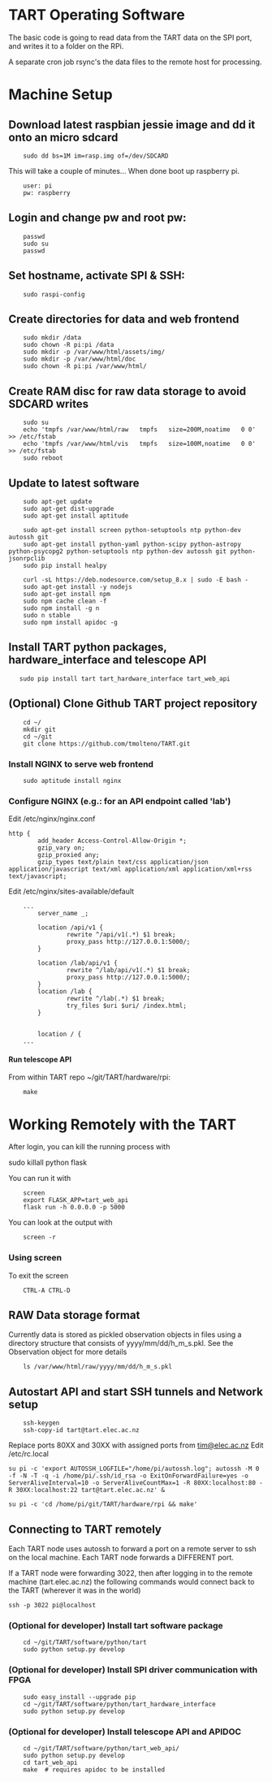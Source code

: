 # TART Operating Software

The basic code is going to read data from the TART data on the SPI port,
and writes it to a folder on the RPi.

A separate cron job rsync's the data files to the remote host for processing.


# Machine Setup

## Download latest raspbian jessie image and dd it onto an micro sdcard
```
    sudo dd bs=1M im=rasp.img of=/dev/SDCARD
```
This will take a couple of minutes...
When done boot up raspberry pi.
```
    user: pi
    pw: raspberry
```
## Login and change pw and root pw:
```
    passwd
    sudo su
    passwd
```
## Set hostname, activate SPI & SSH:
```
    sudo raspi-config
```
## Create directories for data and web frontend
```
    sudo mkdir /data
    sudo chown -R pi:pi /data
    sudo mkdir -p /var/www/html/assets/img/
    sudo mkdir -p /var/www/html/doc
    sudo chown -R pi:pi /var/www/html/
```
## Create RAM disc for raw data storage to avoid SDCARD writes
```
    sudo su
    echo 'tmpfs	/var/www/html/raw	tmpfs	size=200M,noatime	0 0' >> /etc/fstab
    echo 'tmpfs	/var/www/html/vis	tmpfs	size=100M,noatime	0 0' >> /etc/fstab
    sudo reboot
```

## Update to latest software
```
    sudo apt-get update
    sudo apt-get dist-upgrade
    sudo apt-get install aptitude

    sudo apt-get install screen python-setuptools ntp python-dev autossh git
    sudo apt-get install python-yaml python-scipy python-astropy python-psycopg2 python-setuptools ntp python-dev autossh git python-jsonrpclib
    sudo pip install healpy

    curl -sL https://deb.nodesource.com/setup_8.x | sudo -E bash -
    sudo apt-get install -y nodejs
    sudo apt-get install npm 
    sudo npm cache clean -f
    sudo npm install -g n
    sudo n stable
    sudo npm install apidoc -g
```


## Install TART python packages, hardware_interface and telescope API
```
   sudo pip install tart tart_hardware_interface tart_web_api
```
## (Optional) Clone Github TART project repository

```
    cd ~/
    mkdir git
    cd ~/git
    git clone https://github.com/tmolteno/TART.git
```

### Install NGINX to serve web frontend
```
    sudo aptitude install nginx
```

### Configure NGINX (e.g.: for an API endpoint called 'lab')
Edit /etc/nginx/nginx.conf
```
http {
        add_header Access-Control-Allow-Origin *;
        gzip_vary on;
        gzip_proxied any;
        gzip_types text/plain text/css application/json application/javascript text/xml application/xml application/xml+rss text/javascript;

```
Edit /etc/nginx/sites-available/default
```
	...
        server_name _;

        location /api/v1 {
                rewrite ^/api/v1(.*) $1 break;
                proxy_pass http://127.0.0.1:5000/;
        }

        location /lab/api/v1 {
                rewrite ^/lab/api/v1(.*) $1 break;
                proxy_pass http://127.0.0.1:5000/;
        }
        location /lab {
                rewrite ^/lab(.*) $1 break;
                try_files $uri $uri/ /index.html;
        }


        location / {
	...
```


#### Run telescope API
From within TART repo ~/git/TART/hardware/rpi:
```
    make
```


# Working Remotely with the TART

After login, you can kill the running process with

sudo killall python flask

You can run it with
```
    screen
    export FLASK_APP=tart_web_api
    flask run -h 0.0.0.0 -p 5000
```
You can look at the output with
```
    screen -r
```
### Using screen

To exit the screen
```
    CTRL-A CTRL-D
```


## RAW Data storage format
Currently data is stored as pickled observation objects in files using a directory structure that
consists of yyyy/mm/dd/h_m_s.pkl. See the Observation object for more details

```
    ls /var/www/html/raw/yyyy/mm/dd/h_m_s.pkl
```


## Autostart API and start SSH tunnels and Network setup
```
    ssh-keygen
    ssh-copy-id tart@tart.elec.ac.nz
```

Replace ports 80XX and 30XX with assigned ports from tim@elec.ac.nz
Edit /etc/rc.local

```
su pi -c 'export AUTOSSH_LOGFILE="/home/pi/autossh.log"; autossh -M 0 -f -N -T -q -i /home/pi/.ssh/id_rsa -o ExitOnForwardFailure=yes -o ServerAliveInterval=10 -o ServerAliveCountMax=1 -R 80XX:localhost:80 -R 30XX:localhost:22 tart@tart.elec.ac.nz' &

su pi -c 'cd /home/pi/git/TART/hardware/rpi && make'
```

## Connecting to TART remotely

Each TART node uses autossh to forward a port on a remote server to ssh on the local machine.
Each TART node forwards a DIFFERENT port.

If a TART node were forwarding 3022, then after logging in to the remote machine (tart.elec.ac.nz)
the following commands would connect back to the TART (wherever it was in the world)
```
ssh -p 3022 pi@localhost
```


### (Optional for developer) Install tart software package
```
    cd ~/git/TART/software/python/tart
    sudo python setup.py develop
```


### (Optional for developer) Install SPI driver communication with FPGA
```
    sudo easy_install --upgrade pip
    cd ~/git/TART/software/python/tart_hardware_interface
    sudo python setup.py develop
```

### (Optional for developer) Install telescope API and APIDOC
```
    cd ~/git/TART/software/python/tart_web_api/
    sudo python setup.py develop
    cd tart_web_api
    make  # requires apidoc to be installed
```


